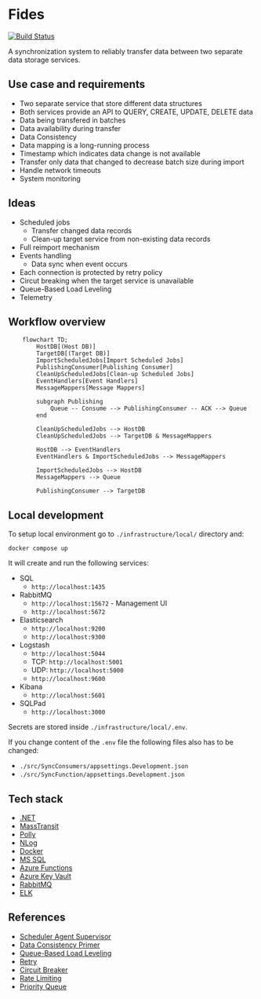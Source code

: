 # Fides

[![Build Status](https://dev.azure.com/djacho11/Fides/_apis/build/status/Build%20and%20Test?branchName=master)](https://dev.azure.com/djacho11/Fides/_build/latest?definitionId=2&branchName=master)

A synchronization system to reliably transfer data between two separate data storage services.

## Use case and requirements
- Two separate service that store different data structures
- Both services provide an API to QUERY, CREATE, UPDATE, DELETE data
- Data being transfered in batches
- Data availability during transfer
- Data Consistency
- Data mapping is a long-running process
- Timestamp which indicates data change is not available
- Transfer only data that changed to decrease batch size during import
- Handle network timeouts
- System monitoring

## Ideas
- Scheduled jobs
    - Transfer changed data records
    - Clean-up target service from non-existing data records
- Full reimport mechanism
- Events handling
    - Data sync when event occurs
- Each connection is protected by retry policy
- Circut breaking when the target service is unavailable
- Queue-Based Load Leveling
- Telemetry

## Workflow overview
```mermaid
    flowchart TD;
        HostDB[(Host DB)]
        TargetDB[(Target DB)]
        ImportScheduledJobs[Import Scheduled Jobs]
        PublishingConsumer[Publishing Consumer]
        CleanUpScheduledJobs[Clean-up Scheduled Jobs]
        EventHandlers[Event Handlers]
        MessageMappers[Message Mappers]

        subgraph Publishing
            Queue -- Consume --> PublishingConsumer -- ACK --> Queue
        end

        CleanUpScheduledJobs --> HostDB
        CleanUpScheduledJobs --> TargetDB & MessageMappers

        HostDB --> EventHandlers
        EventHandlers & ImportScheduledJobs --> MessageMappers

        ImportScheduledJobs --> HostDB
        MessageMappers --> Queue
        
        PublishingConsumer --> TargetDB
```

## Local development
To setup local environment go to `./infrastructure/local/` directory and:
```
docker compose up
```

It will create and run the following services:
- SQL
    - `http://localhost:1435`
- RabbitMQ
    - `http://localhost:15672` - Management UI
    - `http://localhost:5672`
- Elasticsearch
    - `http://localhost:9200`
    - `http://localhost:9300`
- Logstash
    - `http://localhost:5044`
    - TCP: `http://localhost:5001`
    - UDP: `http://localhost:5000`
    - `http://localhost:9600`
- Kibana
    - `http://localhost:5601`
- SQLPad
    - `http://localhost:3000`

Secrets are stored inside `./infrastructure/local/.env`.

If you change content of the `.env` file the following files also has to be changed:
- `./src/SyncConsumers/appsettings.Development.json`
- `./src/SyncFunction/appsettings.Development.json`

## Tech stack
- [.NET](https://dotnet.microsoft.com/en-us/download)
- [MassTransit](https://masstransit-project.com)
- [Polly](https://github.com/App-vNext/Polly)
- [NLog](https://nlog-project.org)
- [Docker](https://www.docker.com)
- [MS SQL](https://hub.docker.com/_/microsoft-mssql-server)
- [Azure Functions](https://docs.microsoft.com/en-us/azure/azure-functions/)
- [Azure Key Vault](https://docs.microsoft.com/en-us/azure/key-vault/general/basic-concepts)
- [RabbitMQ](https://www.rabbitmq.com)
- [ELK](https://www.elastic.co/what-is/elk-stack)

## References
- [Scheduler Agent Supervisor](https://docs.microsoft.com/en-us/azure/architecture/patterns/scheduler-agent-supervisor)
- [Data Consistency Primer](https://docs.microsoft.com/en-us/previous-versions/msp-n-p/dn589800(v=pandp.10))
- [Queue-Based Load Leveling](https://docs.microsoft.com/en-us/azure/architecture/patterns/queue-based-load-leveling)
- [Retry](https://docs.microsoft.com/en-us/azure/architecture/patterns/retry)
- [Circuit Breaker](https://docs.microsoft.com/en-us/azure/architecture/patterns/circuit-breaker)
- [Rate Limiting](https://docs.microsoft.com/en-us/azure/architecture/patterns/rate-limiting-pattern)
- [Priority Queue](https://docs.microsoft.com/en-us/azure/architecture/patterns/priority-queue)
